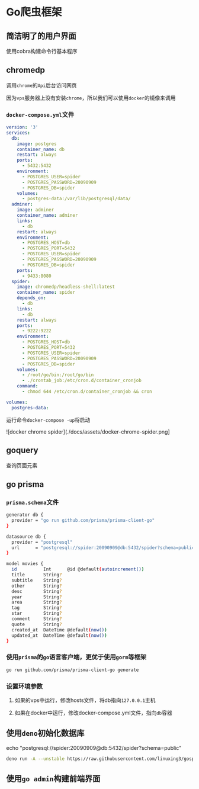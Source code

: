 # Go爬虫框架

## 简洁明了的用户界面

使用cobra构建命令行基本程序

## chromedp

调用`chrome`的`Api`后台访问网页

因为`vps`服务器上没有安装`chrome`，所以我们可以使用`docker`的镜像来调用

### `docker-compose.yml`文件

```yml
version: '3'
services:
  db:
    image: postgres
    container_name: db
    restart: always
    ports: 
      - 5432:5432
    environment:
      - POSTGRES_USER=spider
      - POSTGRES_PASSWORD=20090909
      - POSTGRES_DB=spider
    volumes:
      - postgres-data:/var/lib/postgresql/data/ 
  adminer:
    image: adminer
    container_name: adminer
    links:
      - db
    restart: always
    environment:
      - POSTGRES_HOST=db
      - POSTGRES_PORT=5432
      - POSTGRES_USER=spider
      - POSTGRES_PASSWORD=20090909
      - POSTGRES_DB=spider
    ports:
      - 9433:8080
  spider:
    image: chromedp/headless-shell:latest
    container_name: spider
    depends_on:
      - db
    links:
      - db
    restart: always
    ports:
      - 9222:9222
    environment:
      - POSTGRES_HOST=db
      - POSTGRES_PORT=5432
      - POSTGRES_USER=spider
      - POSTGRES_PASSWORD=20090909
      - POSTGRES_DB=spider
    volumes:
      - /root/go/bin:/root/go/bin
      - ./crontab_job:/etc/cron.d/container_cronjob
    command:
      - chmod 644 /etc/cron.d/container_cronjob && cron

volumes:
  postgres-data: 

```

运行命令`docker-compose -up`将启动

![docker chrome spider](./docs/assets/docker-chrome-spider.png]

## goquery

查询页面元素

## go prisma

### `prisma.schema`文件

```sh
generator db {
  provider = "go run github.com/prisma/prisma-client-go"
}

datasource db {
  provider = "postgresql"
  url      = "postgresql://spider:20090909@db:5432/spider?schema=public" 
}

model movies {
  id          Int      @id @default(autoincrement())
  title       String?
  subtitle    String?
  other       String?
  desc        String?
  year        String?
  area        String?
  tag         String?
  star        String?
  comment     String?
  quote       String?
  created_at  DateTime @default(now())
  updated_at  DateTime @default(now())
}
```

### 使用`prisma`的`go`语言客户端，更优于使用`gorm`等框架

```bash
go run github.com/prisma/prisma-client-go generate
```

### 设置环境参数

1. 如果的vps中运行，修改hosts文件，将db指向`127.0.0.1`主机

2. 如果在docker中运行，修改docker-compose.yml文件，指向`db`容器


## 使用`deno`初始化数据库

echo "postgresql://spider:20090909@db:5432/spider?schema=public"

```bash
deno run -A --unstable https://raw.githubusercontent.com/linuxing3/gospider/main/create_table.ts"
```
## 使用`go admin`构建前端界面
